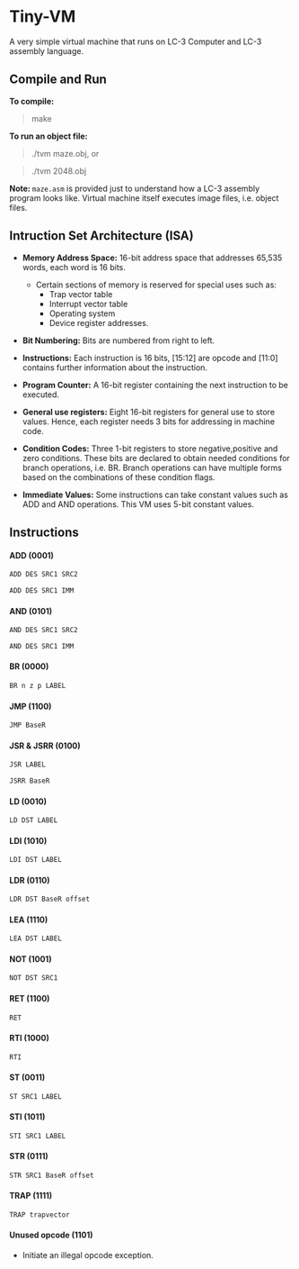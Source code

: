 # Tiny-VM

A very simple virtual machine that runs on LC-3 Computer and LC-3 assembly language.

## Compile and Run

<b>To compile:</b>

> make

<b>To run an object file:</b>

> ./tvm maze.obj, or

> ./tvm 2048.obj

<b> Note: </b> <code>maze.asm</code> is provided just to understand how a LC-3 assembly program looks like. Virtual machine itself executes image files, i.e. object files.

## Intruction Set Architecture (ISA)

* <b>Memory Address Space:</b> 16-bit address space that addresses 65,535 words, each word is 16 bits.
  * Certain sections of memory is reserved for special uses such as:
    - Trap vector table
    - Interrupt vector table
    - Operating system
    - Device register addresses.

* <b>Bit Numbering:</b> Bits are numbered from right to left.

* <b>Instructions:</b> Each instruction is 16 bits, \[15:12] are opcode and \[11:0] contains further information about the instruction.

* <b>Program Counter:</b> A 16-bit register containing the next instruction to be executed.

* <b>General use registers:</b> Eight 16-bit registers for general use to store values. Hence, each register needs 3 bits for addressing in machine code.

* <b>Condition Codes:</b> Three 1-bit registers to store negative,positive and zero conditions. These bits are declared to obtain needed conditions for branch operations, i.e. BR. Branch operations can have multiple forms based on the combinations of these condition flags.

* <b> Immediate Values:</b> Some instructions can take constant values such as ADD and AND operations. This VM uses 5-bit constant values.

<h2> Instructions </h2>

<h4> ADD (0001) </h4>

```c
ADD DES SRC1 SRC2
```

```c
ADD DES SRC1 IMM
```

<h4> AND (0101) </h4>

```c
AND DES SRC1 SRC2
```

```c
AND DES SRC1 IMM
```

<h4> BR (0000) </h4>

```c
BR n z p LABEL
```

<h4> JMP (1100) </h4>

```c
JMP BaseR
```

<h4> JSR & JSRR (0100) </h4>

```c
JSR LABEL
```

```c
JSRR BaseR
```

<h4> LD (0010) </h4>

```c
LD DST LABEL
```

<h4> LDI (1010) </h4>

```c
LDI DST LABEL
```

<h4> LDR (0110) </h4>

```c
LDR DST BaseR offset
```

<h4> LEA (1110) </h4>

```c
LEA DST LABEL
```

<h4> NOT (1001) </h4>

```c
NOT DST SRC1
```

<h4> RET (1100) </h4>

```c
RET
```

<h4> RTI (1000) </h4>

```c
RTI
```

<h4> ST (0011) </h4>

```c
ST SRC1 LABEL
```

<h4> STI (1011) </h4>

```c
STI SRC1 LABEL
```

<h4> STR (0111) </h4>

```c
STR SRC1 BaseR offset
```

<h4> TRAP (1111) </h4>

```c
TRAP trapvector
```

<h4> Unused opcode (1101) </h4>

* Initiate an illegal opcode exception.
